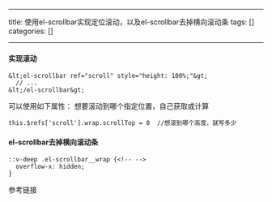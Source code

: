 
--- 
title:  使用el-scrollbar实现定位滚动，以及el-scrollbar去掉横向滚动条 
tags: []
categories: [] 

---
#### 实现滚动

```
&lt;el-scrollbar ref="scroll" style="height: 100%;"&gt;
  // ...
&lt;/el-scrollbar&gt;

```

可以使用如下属性： 想要滚动到哪个指定位置，自己获取或计算

```
this.$refs['scroll'].wrap.scrollTop = 0  //想滚到哪个高度，就写多少

```

#### el-scrollbar去掉横向滚动条

```
::v-deep .el-scrollbar__wrap {<!-- -->
  overflow-x: hidden; 
}

```

参考链接  
